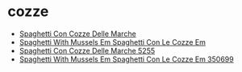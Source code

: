 # cozze

 * [Spaghetti Con Cozze Delle Marche](../../index/s/spaghetti-con-cozze-delle-marche-5255.json)
 * [Spaghetti With Mussels Em Spaghetti Con Le Cozze Em](../../index/s/spaghetti-with-mussels-em-spaghetti-con-le-cozze-em-350699.json)
 * [Spaghetti Con Cozze Delle Marche 5255](../../index/s/spaghetti-con-cozze-delle-marche-5255.json)
 * [Spaghetti With Mussels Em Spaghetti Con Le Cozze Em 350699](../../index/s/spaghetti-with-mussels-em-spaghetti-con-le-cozze-em-350699.json)
